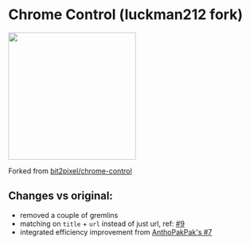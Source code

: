 Chrome Control (luckman212 fork)
================================

<img src="img/banner.png" width="256">

Forked from [bit2pixel/chrome-control](https://github.com/bit2pixel/chrome-control)

## Changes vs original:

- removed a couple of gremlins
- matching on `title` + `url` instead of just url, ref: [#9](https://github.com/bit2pixel/chrome-control/issues/9)
- integrated efficiency improvement from [AnthoPakPak's #7](https://github.com/bit2pixel/chrome-control/pull/7)
